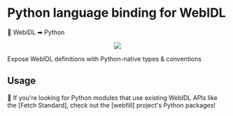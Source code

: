 # Python language binding for WebIDL

🐍 WebIDL ➡ Python

<div align="center">

![](https://thum.io/get/noanimate/crop/800/https://jcbhmr.github.io/webidl-python/)

</div>

Expose WebIDL definitions with Python-native types & conventions

## Usage

👀 If you're looking for Python modules that use existing WebIDL APIs like the [Fetch Standard],
check out the [webfill] project's Python packages!
